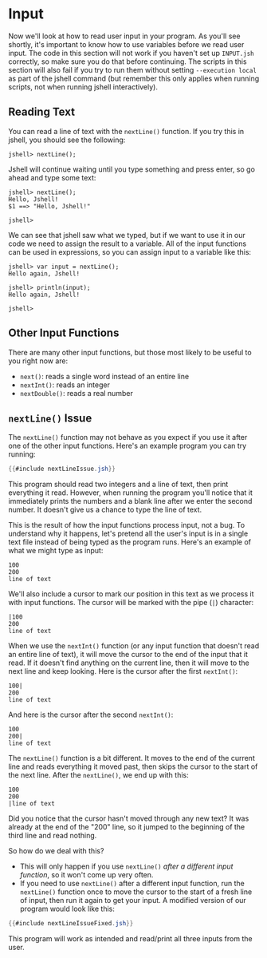# Input

Now we'll look at how to read user input in your program. As you'll see
shortly, it's important to know how to use variables before we read user input.
The code in this section will not work if you haven't set up `INPUT.jsh`
correctly, so make sure you do that before continuing. The scripts in this
section will also fail if you try to run them without setting
`--execution local` as part of the jshell command (but remember this only
applies when running scripts, not when running jshell interactively).

## Reading Text

You can read a line of text with the `nextLine()` function. If you try this in
jshell, you should see the following:

```
jshell> nextLine();

```

Jshell will continue waiting until you type something and press enter, so
go ahead and type some text:

```
jshell> nextLine();
Hello, Jshell!
$1 ==> "Hello, Jshell!"

jshell>
```

We can see that jshell saw what we typed, but if we want to use it in our code
we need to assign the result to a variable. All of the input functions can be
used in expressions, so you can assign input to a variable like this:

```
jshell> var input = nextLine();
Hello again, Jshell!

jshell> println(input);
Hello again, Jshell!

jshell>
```

## Other Input Functions

There are many other input functions, but those most likely to be useful to you
right now are:
- `next()`: reads a single word instead of an entire line
- `nextInt()`: reads an integer
- `nextDouble()`: reads a real number

## `nextLine()` Issue

The `nextLine()` function may not behave as you expect if you use it after one
of the other input functions. Here's an example program you can try running:

```java
{{#include nextLineIssue.jsh}}
```

This program should read two integers and a line of text, then print everything
it read.
However, when running the program you'll notice that it immediately prints the
numbers and a blank line after we enter the second number.
It doesn't give us a chance to type the line of text.

This is the result of how the input functions process input, not a bug.
To understand why it happens, let's pretend all the user's input is in a single
text file instead of being typed as the program runs.
Here's an example of what we might type as input:

```
100
200
line of text
```

We'll also include a cursor to mark our position in this text as we process it
with input functions. The cursor will be marked with the pipe (`|`) character:

```
|100
200
line of text
```

When we use the `nextInt()` function (or any input function that doesn't read an
entire line of text), it will move the cursor to the end of the input that it
read.
If it doesn't find anything on the current line, then it will move to the next
line and keep looking.
Here is the cursor after the first `nextInt()`:

```
100|
200
line of text
```

And here is the cursor after the second `nextInt()`:

```
100
200|
line of text
```

The `nextLine()` function is a bit different. It moves to the end of the current
line and reads everything it moved past, then skips the cursor to the start of
the next line. After the `nextLine()`, we end up with this:

```
100
200
|line of text
```

Did you notice that the cursor hasn't moved through any new text?
It was already at the end of the "200" line, so it jumped to the beginning
of the third line and read nothing.

So how do we deal with this?
- This will only happen if you use `nextLine()` *after a different input
function*, so it won't come up very often.
- If you need to use `nextLine()` after a different input function, run the
`nextLine()` function once to move the cursor to the start of a fresh line of
input, then run it again to get your input.
A modified version of our program would look like this:

```java
{{#include nextLineIssueFixed.jsh}}
```

This program will work as intended and read/print all three inputs from the user.
